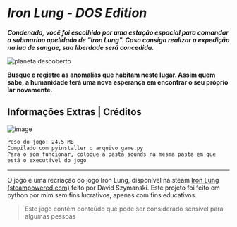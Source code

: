# *Iron Lung - DOS Edition*
***Condenado, você foi escolhido por uma estação espacial para comandar o submarino apelidado de "Iron Lung". Caso consiga realizar a expedição na lua de sangue, sua liberdade será concedida.***

![planeta descoberto](https://files.catbox.moe/b7nenq.jpg)

**Busque e registre as anomalias que habitam neste lugar. Assim quem sabe, a humanidade terá uma nova esperança em encontrar o seu próprio lar novamente.**

Informações Extras | Créditos
---
![image](https://files.catbox.moe/1n6rk3.png)
```
Peso do jogo: 24.5 MB
Compilado com pyinstaller o arquivo game.py
Para o som funcionar, coloque a pasta sounds na mesma pasta em que está o executável do jogo
```
***
O jogo é uma recriação do jogo Iron Lung, disponível na steam [Iron Lung (steampowered.com)](https://store.steampowered.com/app/1846170/Iron_Lung/) feito por David Szymanski. Este projeto foi feito em python por mim sem fins lucrativos, apenas com fins educativos.

>Este jogo contém conteúdo que pode ser considerado sensível para algumas pessoas
